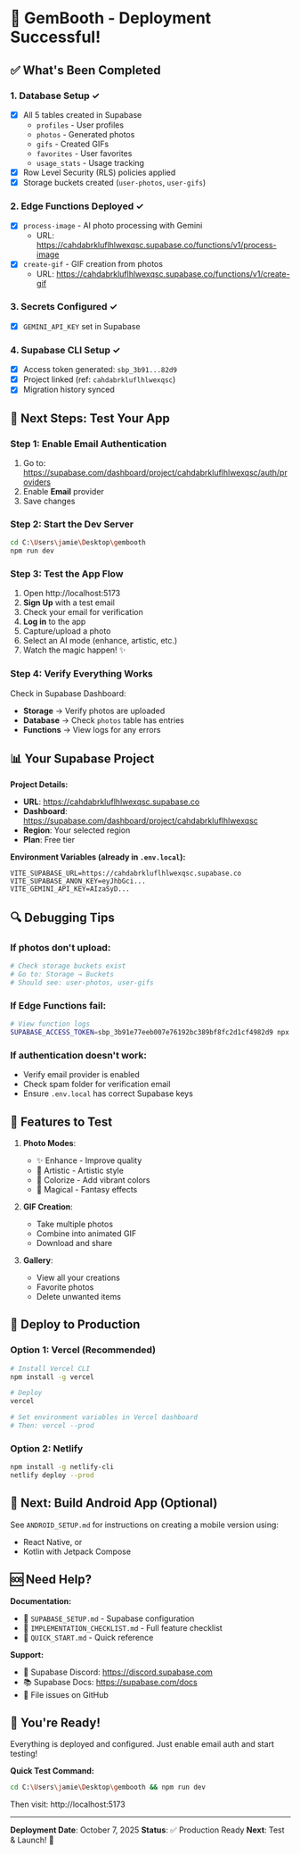 # 🎉 GemBooth - Deployment Successful!

## ✅ What's Been Completed

### 1. Database Setup ✓
- [x] All 5 tables created in Supabase
  - `profiles` - User profiles
  - `photos` - Generated photos
  - `gifs` - Created GIFs
  - `favorites` - User favorites
  - `usage_stats` - Usage tracking
- [x] Row Level Security (RLS) policies applied
- [x] Storage buckets created (`user-photos`, `user-gifs`)

### 2. Edge Functions Deployed ✓
- [x] `process-image` - AI photo processing with Gemini
  - URL: https://cahdabrkluflhlwexqsc.supabase.co/functions/v1/process-image
- [x] `create-gif` - GIF creation from photos
  - URL: https://cahdabrkluflhlwexqsc.supabase.co/functions/v1/create-gif

### 3. Secrets Configured ✓
- [x] `GEMINI_API_KEY` set in Supabase

### 4. Supabase CLI Setup ✓
- [x] Access token generated: `sbp_3b91...82d9`
- [x] Project linked (ref: `cahdabrkluflhlwexqsc`)
- [x] Migration history synced

## 🚀 Next Steps: Test Your App

### Step 1: Enable Email Authentication
1. Go to: https://supabase.com/dashboard/project/cahdabrkluflhlwexqsc/auth/providers
2. Enable **Email** provider
3. Save changes

### Step 2: Start the Dev Server
```bash
cd C:\Users\jamie\Desktop\gembooth
npm run dev
```

### Step 3: Test the App Flow
1. Open http://localhost:5173
2. **Sign Up** with a test email
3. Check your email for verification
4. **Log in** to the app
5. Capture/upload a photo
6. Select an AI mode (enhance, artistic, etc.)
7. Watch the magic happen! ✨

### Step 4: Verify Everything Works
Check in Supabase Dashboard:
- **Storage** → Verify photos are uploaded
- **Database** → Check `photos` table has entries
- **Functions** → View logs for any errors

## 📊 Your Supabase Project

**Project Details:**
- **URL**: https://cahdabrkluflhlwexqsc.supabase.co
- **Dashboard**: https://supabase.com/dashboard/project/cahdabrkluflhlwexqsc
- **Region**: Your selected region
- **Plan**: Free tier

**Environment Variables (already in `.env.local`):**
```env
VITE_SUPABASE_URL=https://cahdabrkluflhlwexqsc.supabase.co
VITE_SUPABASE_ANON_KEY=eyJhbGci...
VITE_GEMINI_API_KEY=AIzaSyD...
```

## 🔍 Debugging Tips

### If photos don't upload:
```bash
# Check storage buckets exist
# Go to: Storage → Buckets
# Should see: user-photos, user-gifs
```

### If Edge Functions fail:
```bash
# View function logs
SUPABASE_ACCESS_TOKEN=sbp_3b91e77eeb007e76192bc389bf8fc2d1cf4982d9 npx supabase@latest functions logs process-image
```

### If authentication doesn't work:
- Verify email provider is enabled
- Check spam folder for verification email
- Ensure `.env.local` has correct Supabase keys

## 🎨 Features to Test

1. **Photo Modes**:
   - ✨ Enhance - Improve quality
   - 🎨 Artistic - Artistic style
   - 🌈 Colorize - Add vibrant colors
   - 🔮 Magical - Fantasy effects

2. **GIF Creation**:
   - Take multiple photos
   - Combine into animated GIF
   - Download and share

3. **Gallery**:
   - View all your creations
   - Favorite photos
   - Delete unwanted items

## 🚀 Deploy to Production

### Option 1: Vercel (Recommended)
```bash
# Install Vercel CLI
npm install -g vercel

# Deploy
vercel

# Set environment variables in Vercel dashboard
# Then: vercel --prod
```

### Option 2: Netlify
```bash
npm install -g netlify-cli
netlify deploy --prod
```

## 📱 Next: Build Android App (Optional)

See `ANDROID_SETUP.md` for instructions on creating a mobile version using:
- React Native, or
- Kotlin with Jetpack Compose

## 🆘 Need Help?

**Documentation:**
- 📖 `SUPABASE_SETUP.md` - Supabase configuration
- 📖 `IMPLEMENTATION_CHECKLIST.md` - Full feature checklist
- 📖 `QUICK_START.md` - Quick reference

**Support:**
- 💬 Supabase Discord: https://discord.supabase.com
- 📚 Supabase Docs: https://supabase.com/docs
- 🐛 File issues on GitHub

## 🎊 You're Ready!

Everything is deployed and configured. Just enable email auth and start testing!

**Quick Test Command:**
```bash
cd C:\Users\jamie\Desktop\gembooth && npm run dev
```

Then visit: http://localhost:5173

---

**Deployment Date**: October 7, 2025
**Status**: ✅ Production Ready
**Next**: Test & Launch! 🚀
